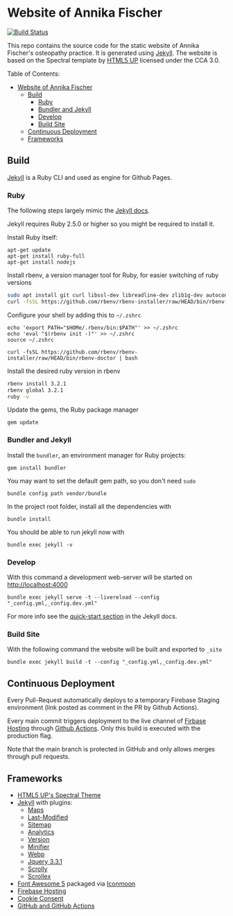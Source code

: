 # Website of Annika Fischer

[![Build Status](https://github.com/jinhoffen/website-fischer-osteopathie/actions/workflows/build_deploy.yml/badge.svg)](https://github.com/jinhoffen/website-fischer-osteopathie/actions)

This repo contains the source code for the static website of Annika Fischer's osteopathy practice.
It is generated using [Jekyll](https://jekyllrb.com).
The website is based on the Spectral template by [HTML5 UP](https://html5up.net) licensed under the CCA 3.0.

Table of Contents:

- [Website of Annika Fischer](#website-of-annika-fischer)
  - [Build](#build)
    - [Ruby](#ruby)
    - [Bundler and Jekyll](#bundler-and-jekyll)
    - [Develop](#develop)
    - [Build Site](#build-site)
  - [Continuous Deployment](#continuous-deployment)
  - [Frameworks](#frameworks)

## Build

[Jekyll](https://jekyllrb.com) is a Ruby CLI and used as engine for Github Pages.

### Ruby

The following steps largely mimic the [Jekyll docs](https://jekyllrb.com/docs/installation/macos/).

Jekyll requires Ruby 2.5.0 or higher so you might be required to install it.

Install Ruby itself:

    apt-get update
    apt-get install ruby-full
    apt-get install nodejs

Install rbenv, a version manager tool for Ruby, for easier switching of ruby versions

```bash
sudo apt install git curl libssl-dev libreadline-dev zlib1g-dev autoconf bison build-essential libyaml-dev libreadline-dev libncurses5-dev libffi-dev libgdbm-dev
curl -fsSL https://github.com/rbenv/rbenv-installer/raw/HEAD/bin/rbenv-installer | bash
```

Configure your shell by adding this to `~/.zshrc`

```
echo 'export PATH="$HOMe/.rbenv/bin:$PATH"' >> ~/.zshrc
echo 'eval "$(rbenv init -)"' >> ~/.zshrc
source ~/.zshrc

curl -fsSL https://github.com/rbenv/rbenv-installer/raw/HEAD/bin/rbenv-doctor | bash
```

Install the desired ruby version in rbenv

```bash
rbenv install 3.2.1
rbenv global 3.2.1
ruby -v
```

Update the gems, the Ruby package manager

    gem update


### Bundler and Jekyll

Install the `bundler`, an environment manager for Ruby projects:

    gem install bundler

You may want to set the default gem path, so you don't need `sudo`

    bundle config path vendor/bundle
    
In the project root folder, install all the dependencies with

    bundle install

You should be able to run jekyll now with

    bundle exec jekyll -v

### Develop

With this command a development web-server will be started on [http://localhost:4000](http://localhost:4000)

    bundle exec jekyll serve -t --livereload --config "_config.yml,_config.dev.yml"

For more info see the [quick-start section](https://jekyllrb.com/docs/quickstart/) in the Jekyll docs.

### Build Site

With the following command the website will be built and exported to `_site`

    bundle exec jekyll build -t --config "_config.yml,_config.dev.yml"

## Continuous Deployment

Every Pull-Request automatically deploys to a temporary Firebase Staging environment (link posted as comment in the PR by Github Actions).

Every main commit triggers deployment to the live channel of [Firbase Hosting](https://website-justus-inhoffen.web.app) through [Github Actions](https://github.com/jinhoffen/website-justus-inhoffen/actions).
Only this build is executed with the production flag.

Note that the main branch is protected in GitHub and only allows merges through pull requests.

## Frameworks

* [HTML5 UP's Spectral Theme](https://github.com/arkadianriver/spectral)
* [Jekyll](https://jekyllrb.com/) with plugins:
  * [Maps](https://github.com/ayastreb/jekyll-maps)
  * [Last-Modified](https://github.com/gjtorikian/jekyll-last-modified-at)
  * [Sitemap](https://github.com/jekyll/jekyll-sitemap)
  * [Analytics](https://github.com/hendrikschneider/jekyll-analytics)
  * [Version](https://github.com/rob-murray/jekyll-version-plugin)
  * [Minifier](https://github.com/digitalsparky/jekyll-minifier)
  * [Webp](https://github.com/sverrirs/jekyll-webp)
  * [Jquery 3.3.1](https://jquery.com/)
  * [Scrolly](https://github.com/Victa/scrolly)
  * [Scrollex](https://github.com/ajlkn/jquery.scrollex)
* [Font Awesome 5](https://fontawesome.com/) packaged via [Iconmoon](https://icomoon.io)
* [Firebase Hosting](https://firebase.google.com/docs/hosting/)
* [Cookie Consent](https://www.osano.com/cookieconsent)
* [GitHub and GitHub Actions](https://www.github.com)